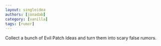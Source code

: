 ```yaml
---
layout: singleidea
authors: [jonadab]
category: [vanilla]
tags: [rumor]
---
```

Collect a bunch of Evil Patch Ideas and turn them into scary false rumors.
